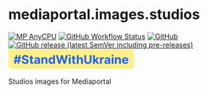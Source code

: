 # mediaportal.images.studios

[![MP AnyCPU](https://img.shields.io/badge/MP-AnyCPU-blue?logo=windows&logoColor=white)](https://github.com/andrewjswan/mediaportal.images.studios/releases)
[![GitHub Workflow Status](https://img.shields.io/github/actions/workflow/status/andrewjswan/mediaportal.images.studios/build.yml?logo=github)](https://github.com/andrewjswan/mediaportal.images.studios/actions)
[![GitHub](https://img.shields.io/github/license/andrewjswan/mediaportal.images.studios?color=blue)](https://github.com/andrewjswan/mediaportal.images.studios/blob/master/LICENSE)
[![GitHub release (latest SemVer including pre-releases)](https://img.shields.io/github/v/release/andrewjswan/mediaportal.images.studios?include_prereleases)](https://github.com/andrewjswan/mediaportal.images.studios/releases)
[![StandWithUkraine](https://raw.githubusercontent.com/vshymanskyy/StandWithUkraine/main/badges/StandWithUkraine.svg)](https://github.com/vshymanskyy/StandWithUkraine/blob/main/docs/README.md)

Studios images for Mediaportal
